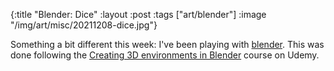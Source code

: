 {:title "Blender: Dice"
 :layout :post
 :tags ["art/blender"]
 :image "/img/art/misc/20211208-dice.jpg"}

Something a bit different this week: I've been playing with [blender]. This was
done following the [Creating 3D environments in Blender][course] course on
Udemy.

[blender]: https://www.blender.org
[course]: https://www.udemy.com/course/blender-environments/
